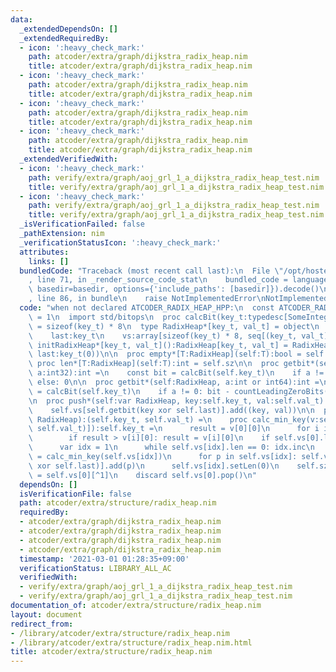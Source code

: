 ```yaml
---
data:
  _extendedDependsOn: []
  _extendedRequiredBy:
  - icon: ':heavy_check_mark:'
    path: atcoder/extra/graph/dijkstra_radix_heap.nim
    title: atcoder/extra/graph/dijkstra_radix_heap.nim
  - icon: ':heavy_check_mark:'
    path: atcoder/extra/graph/dijkstra_radix_heap.nim
    title: atcoder/extra/graph/dijkstra_radix_heap.nim
  - icon: ':heavy_check_mark:'
    path: atcoder/extra/graph/dijkstra_radix_heap.nim
    title: atcoder/extra/graph/dijkstra_radix_heap.nim
  - icon: ':heavy_check_mark:'
    path: atcoder/extra/graph/dijkstra_radix_heap.nim
    title: atcoder/extra/graph/dijkstra_radix_heap.nim
  _extendedVerifiedWith:
  - icon: ':heavy_check_mark:'
    path: verify/extra/graph/aoj_grl_1_a_dijkstra_radix_heap_test.nim
    title: verify/extra/graph/aoj_grl_1_a_dijkstra_radix_heap_test.nim
  - icon: ':heavy_check_mark:'
    path: verify/extra/graph/aoj_grl_1_a_dijkstra_radix_heap_test.nim
    title: verify/extra/graph/aoj_grl_1_a_dijkstra_radix_heap_test.nim
  _isVerificationFailed: false
  _pathExtension: nim
  _verificationStatusIcon: ':heavy_check_mark:'
  attributes:
    links: []
  bundledCode: "Traceback (most recent call last):\n  File \"/opt/hostedtoolcache/Python/3.10.1/x64/lib/python3.10/site-packages/onlinejudge_verify/documentation/build.py\"\
    , line 71, in _render_source_code_stat\n    bundled_code = language.bundle(stat.path,\
    \ basedir=basedir, options={'include_paths': [basedir]}).decode()\n  File \"/opt/hostedtoolcache/Python/3.10.1/x64/lib/python3.10/site-packages/onlinejudge_verify/languages/nim.py\"\
    , line 86, in bundle\n    raise NotImplementedError\nNotImplementedError\n"
  code: "when not declared ATCODER_RADIX_HEAP_HPP:\n  const ATCODER_RADIX_HEAP_HPP*\
    \ = 1\n  import std/bitops\n  proc calcBit(key_t:typedesc[SomeInteger]):int {.compileTime.}\
    \ = sizeof(key_t) * 8\n  type RadixHeap*[key_t, val_t] = object\n    sz:uint\n\
    \    last:key_t\n    vs:array[sizeof(key_t) * 8, seq[(key_t, val_t)]]\n\n  proc\
    \ initRadixHeap*[key_t, val_t]():RadixHeap[key_t, val_t] = RadixHeap[key_t, val_t](sz:0,\
    \ last:key_t(0))\n\n  proc empty*[T:RadixHeap](self:T):bool = self.sz == 0\n \
    \ proc len*[T:RadixHeap](self:T):int = self.sz\n\n  proc getbit*(self:RadixHeap,\
    \ a:int32):int =\n    const bit = calcBit(self.key_t)\n    if a != 0: bit - countLeadingZeroBits(a)\
    \ else: 0\n\n  proc getbit*(self:RadixHeap, a:int or int64):int =\n    const bit\
    \ = calcBit(self.key_t)\n    if a != 0: bit - countLeadingZeroBits(a) else: 0\n\
    \n  proc push*(self:var RadixHeap, key:self.key_t, val:self.val_t) =\n    self.sz.inc\n\
    \    self.vs[self.getbit(key xor self.last)].add((key, val))\n\n  proc pop*(self:var\
    \ RadixHeap):(self.key_t, self.val_t) =\n    proc calc_min_key(v:seq[(self.key_t,\
    \ self.val_t)]):self.key_t =\n      result = v[0][0]\n      for i in 1..<v.len:\n\
    \        if result > v[i][0]: result = v[i][0]\n    if self.vs[0].len == 0:\n\
    \      var idx = 1\n      while self.vs[idx].len == 0: idx.inc\n      self.last\
    \ = calc_min_key(self.vs[idx])\n      for p in self.vs[idx]: self.vs[self.getbit(p[0]\
    \ xor self.last)].add(p)\n      self.vs[idx].setLen(0)\n    self.sz.dec\n    result\
    \ = self.vs[0][^1]\n    discard self.vs[0].pop()\n"
  dependsOn: []
  isVerificationFile: false
  path: atcoder/extra/structure/radix_heap.nim
  requiredBy:
  - atcoder/extra/graph/dijkstra_radix_heap.nim
  - atcoder/extra/graph/dijkstra_radix_heap.nim
  - atcoder/extra/graph/dijkstra_radix_heap.nim
  - atcoder/extra/graph/dijkstra_radix_heap.nim
  timestamp: '2021-03-01 01:28:35+09:00'
  verificationStatus: LIBRARY_ALL_AC
  verifiedWith:
  - verify/extra/graph/aoj_grl_1_a_dijkstra_radix_heap_test.nim
  - verify/extra/graph/aoj_grl_1_a_dijkstra_radix_heap_test.nim
documentation_of: atcoder/extra/structure/radix_heap.nim
layout: document
redirect_from:
- /library/atcoder/extra/structure/radix_heap.nim
- /library/atcoder/extra/structure/radix_heap.nim.html
title: atcoder/extra/structure/radix_heap.nim
---
```

